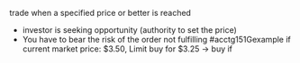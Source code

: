 trade when a specified price or better is reached
- investor is seeking opportunity (authority to set the price)
- You have to bear the risk of the order not fulfilling
#acctg151Gexample if current market price: $3.50, Limit buy for $3.25 $\rightarrow$ buy if 